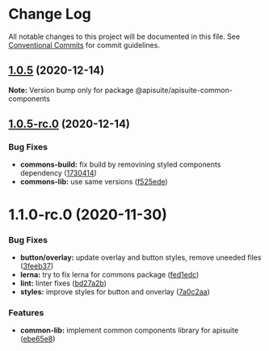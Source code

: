 # Change Log

All notable changes to this project will be documented in this file.
See [Conventional Commits](https://conventionalcommits.org) for commit guidelines.

## [1.0.5](https://github.com/Cloudoki/APISuite/compare/@apisuite/apisuite-common-components@1.0.5-rc.0...@apisuite/apisuite-common-components@1.0.5) (2020-12-14)

**Note:** Version bump only for package @apisuite/apisuite-common-components





## [1.0.5-rc.0](https://github.com/Cloudoki/APISuite/compare/@apisuite/apisuite-common-components@1.1.0-rc.0...@apisuite/apisuite-common-components@1.0.5-rc.0) (2020-12-14)


### Bug Fixes

* **commons-build:** fix build by removining styled components dependency ([1730414](https://github.com/Cloudoki/APISuite/commit/17304143657d5241d70c8a65a427662ba4dff1f0))
* **commons-lib:** use same versions ([f525ede](https://github.com/Cloudoki/APISuite/commit/f525edef3dd3fab12328f4c6e465d58d39d18599))





# 1.1.0-rc.0 (2020-11-30)


### Bug Fixes

* **button/overlay:** update overlay and button styles, remove uneeded files ([3feeb37](https://github.com/Cloudoki/APISuite/commit/3feeb37a2c1b32930223e5892795ecb1a86797fa))
* **lerna:** try to fix lerna for commons package ([fed1edc](https://github.com/Cloudoki/APISuite/commit/fed1edcd48d8e3398125d4732d4eadcd8591084c))
* **lint:** linter fixes ([bd27a2b](https://github.com/Cloudoki/APISuite/commit/bd27a2b9d909bc0fad46d6f704d5928cbcfc3265))
* **styles:** improve styles for button and onverlay ([7a0c2aa](https://github.com/Cloudoki/APISuite/commit/7a0c2aa5699526cb17a6497f166fc19dfa7176f4))


### Features

* **common-lib:** implement common components library for apisuite ([ebe65e8](https://github.com/Cloudoki/APISuite/commit/ebe65e8281f06269d352c8338c208869c6d7f4a5))

